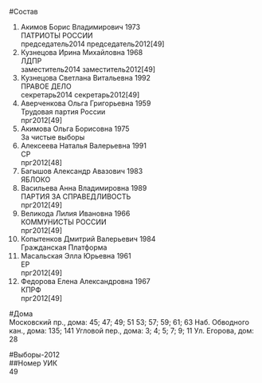 #Состав  
1. Акимов Борис Владимирович 1973  
    ПАТРИОТЫ РОССИИ  
    председатель2014 председатель2012[49]  
2. Кузнецова Ирина Михайловна 1968  
    ЛДПР  
    заместитель2014 заместитель2012[49]  
3. Кузнецова Светлана Витальевна 1992  
    ПРАВОЕ ДЕЛО  
    секретарь2014 секретарь2012[49]  
4. Аверченкова Ольга Григорьевна 1959  
    Трудовая партия России  
    прг2012[49]  
5. Акимова Ольга Борисовна 1975  
    За чистые выборы  
6. Алексеева Наталья Валерьевна 1991  
    СР  
    прг2012[48]  
7. Багышов Александр Авазович 1983  
    ЯБЛОКО  
8. Васильева Анна Владимировна 1989  
    ПАРТИЯ ЗА СПРАВЕДЛИВОСТЬ  
    прг2012[49]  
9. Великода Лилия Ивановна 1966  
    КОММУНИСТЫ РОССИИ  
    прг2012[49]  
10. Копытенков Дмитрий Валерьевич 1984  
    Гражданская Платформа  
11. Масальская Элла Юрьевна 1961  
    ЕР  
    прг2012[49]  
12. Федорова Елена Александровна 1967  
    КПРФ  
    прг2012[49]  
  
#Дома  
Московский пр., дома: 45; 47; 49; 51 53; 57; 59; 61; 63 Наб. Обводного кан., дома: 135; 141 Угловой пер., дома: 3; 4; 5; 7; 9; 11 Ул. Егорова, дом: 28  
  
#Выборы-2012  
##Номер УИК  
49  
